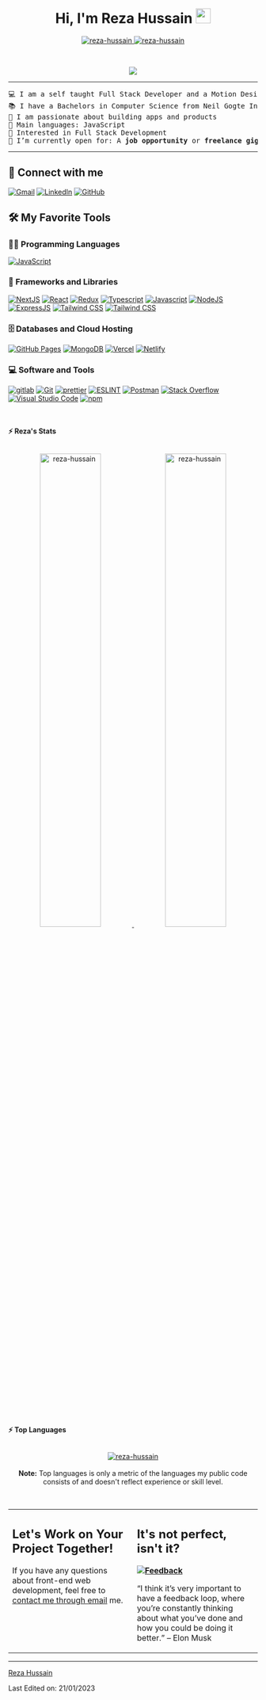 <h1 align="center">
Hi, I'm Reza Hussain
	<a href="https://github.com/reza-hussain" target="_self">
		<img src="https://media.giphy.com/media/hvRJCLFzcasrR4ia7z/giphy.gif" width="30">
	</a>
</h1>
<p align="center">
	<a href="https://github.com/reza-hussain">
		<img src="https://komarev.com/ghpvc/?username=reza-hussain&label=Profile%20views&color=0e75b6&style=flat" alt="reza-hussain" />
	</a>
	<a href="https://github.com/reza-hussain">
		<img src="https://img.shields.io/github/followers/reza-hussain?label=Followers" alt="reza-hussain" />
	</a>
</p>
<br/>
<p align="center">
	<a href="https://github.com/reza-hussain">
		<img src="https://readme-typing-svg.herokuapp.com?lines=Full+Stack+Web+Developer;Freelancer;Always%20learning%20new%20things&center=true&width=380&height=45">
	</a>
</p>

<hr>

<pre>
💻 I am a self taught Full Stack Developer and a Motion Designer
📚 I have a Bachelors in Computer Science from Neil Gogte Institute of Technology
👾 I am passionate about building apps and products
🌟 Main languages: JavaScript
🚩 Interested in Full Stack Development
🤔 I’m currently open for: A <b>job opportunity</b> or <b>freelance gigs</b>, this is <a href="https://drive.google.com/file/d/1gbswCtxmAm4o7uqvaKOyp-ATU3bCUVph/view?usp=sharing" target="_blank">MY RESUME.</a>
</pre>
<hr>

## 🤝 Connect with me

<p>
	<a href="mailto:alirezaa08@gmail.com"><img img src="https://img.shields.io/badge/gmail-%23EA4335.svg?style=plastic&logo=gmail&logoColor=white" alt="Gmail"/></a>
	<a href="https://www.linkedin.com/in/arezahussain/"><img src="https://img.shields.io/badge/linkedin-%230A66C2.svg?style=plastic&logo=linkedin&logoColor=white" alt="LinkedIn"/></a>
	<a href="https://github.com/reza-hussain"><img src="https://img.shields.io/badge/github-%23181717.svg?style=plastic&logo=github&logoColor=white" alt="GitHub"/></a>
</p>

## 🛠️ My Favorite Tools

### 👨‍💻 Programming Languages

<p>
    <a href="https://github.com/reza-hussain"><img alt="JavaScript" src="https://img.shields.io/badge/JavaScript%20-%23F7DF1E.svg?logo=javascript&logoColor=black"></a>
    
### 🧰 Frameworks and Libraries

<p>
    <a href="https://github.com/reza-hussain"><img alt="NextJS" src="https://img.shields.io/badge/next%20js-000000?style=for-the-badge&logo=nextdotjs&logoColor=white"></a>
    <a href="https://github.com/reza-hussain"><img alt="React" src="https://img.shields.io/badge/React-20232A?style=for-the-badge&logo=react&logoColor=61DAFB"></a>
    <a href="https://github.com/reza-hussain"><img alt="Redux" src="https://img.shields.io/badge/Redux-593D88?style=for-the-badge&logo=redux&logoColor=white"></a>
    <a href="https://github.com/reza-hussain"><img alt="Typescript" src="https://img.shields.io/badge/TypeScript-007ACC?style=for-the-badge&logo=typescript&logoColor=white"></a>
    <a href="https://github.com/reza-hussain"><img alt="Javascript" src="https://img.shields.io/badge/JavaScript-323330?style=for-the-badge&logo=javascript&logoColor=F7DF1E"></a>
    <a href="https://github.com/reza-hussain"><img alt="NodeJS" src="https://img.shields.io/badge/Node.js-43853D?style=for-the-badge&logo=node.js&logoColor=white"></a>
    <a href="https://github.com/reza-hussain"><img alt="ExpressJS" src="https://img.shields.io/badge/Express.js-404D59?style=for-the-badge"></a>
	<a href="https://github.com/reza-hussain"><img alt="Tailwind CSS" src="https://img.shields.io/badge/Tailwind_CSS-38B2AC?style=for-the-badge&logo=tailwind-css&logoColor=white"></a>
	<a href="https://github.com/reza-hussain"><img alt="Tailwind CSS" src="https://img.shields.io/badge/Sass-CC6699?style=for-the-badge&logo=sass&logoColor=white"></a>
</p>

### 🗄️ Databases and Cloud Hosting

<p>
    <a href="https://github.com/reza-hussain"><img alt="GitHub Pages" src="https://img.shields.io/badge/Prisma-3982CE?style=for-the-badge&logo=Prisma&logoColor=white"></a>
    <a href="https://github.com/reza-hussain"><img alt="MongoDB" src="https://img.shields.io/badge/MongoDB-4EA94B?style=for-the-badge&logo=mongodb&logoColor=white"></a>
    <a href="https://github.com/reza-hussain"><img alt="Vercel" src="https://img.shields.io/badge/Vercel-000000?style=for-the-badge&logo=vercel&logoColor=white"></a>
    <a href="https://github.com/reza-hussain"><img alt="Netlify" src="https://img.shields.io/badge/Netlify-00C7B7?style=for-the-badge&logo=netlify&logoColor=white"></a>
</p>

### 💻 Software and Tools

<p>
    <a href="https://github.com/reza-hussain"><img alt="gitlab" src="https://img.shields.io/badge/GitLab-330F63?style=for-the-badge&logo=gitlab&logoColor=white"></a>
    <a href="https://github.com/reza-hussain"><img alt="Git" src="https://img.shields.io/badge/GIT-E44C30?style=for-the-badge&logo=git&logoColor=white"></a>
    <a href="https://github.com/reza-hussain"><img alt="prettier" src="https://img.shields.io/badge/prettier-1A2C34?style=for-the-badge&logo=prettier&logoColor=F7BA3E
"></a>
    <a href="https://github.com/reza-hussain"><img alt="ESLINT" src="https://img.shields.io/badge/eslint-3A33D1?style=for-the-badge&logo=eslint&logoColor=white"></a>
    <a href="https://github.com/reza-hussain"><img alt="Postman" src="https://img.shields.io/badge/Postman-FF6C37?style=for-the-badge&logo=Postman&logoColor=white"></a>
    <a href="https://github.com/reza-hussain"><img alt="Stack Overflow" src="https://img.shields.io/badge/Stack_Overflow-FE7A16?style=for-the-badge&logo=stack-overflow&logoColor=white"></a>
    <a href="https://github.com/reza-hussain"><img alt="Visual Studio Code" src="https://img.shields.io/badge/Visual_Studio_Code-0078D4?style=for-the-badge&logo=visual%20studio%20code&logoColor=white"></a>
    <a href="https://github.com/reza-hussain"><img alt="npm" src="https://img.shields.io/badge/npm-CB3837?style=for-the-badge&logo=npm&logoColor=white"></a>
</p>
</br>

<!--
### 👨🏽‍💻 Workspace
<p>
    <a href="https://github.com/reza-hussain"><img alt="Macbook Air M1" src="https://img.shields.io/badge/Apple-MacBook_Air_2020-999999?style=for-the-badge&logo=apple&logoColor=white"></a>
    <a href="https://github.com/reza-hussain"><img alt="Spotify" src="https://img.shields.io/badge/Spotify-1ED760?&style=for-the-badge&logo=spotify&logoColor=white"></a>
</p>

## <a href="https://github.com/reza-hussain"><img src="https://www.blumbergdigital.com/wp-content/uploads/2020/10/stats-graphic-statistics-business-512.png" width="30"></a> GitHub Stats
-->
<br/>
<summary><b>⚡ Reza's Stats</b></summary>
<br/>
<p align="center">
	<a href="https://github.com/reza-hussain">
	<img width="49.5%" src="https://github-readme-stats.vercel.app/api?username=reza-hussain&show_icons=true" alt="reza-hussain">
	<img width="49.5%" src="https://github-readme-streak-stats.herokuapp.com/?user=reza-hussain" alt="reza-hussain">
	</a>
	<br/>
</p>
<br/>

<summary><b>⚡ Top Languages</b></summary>
<br/>

<p align="center">
	<a href="https://github.com/reza-hussain">
	<img src="https://github-readme-stats.vercel.app/api/top-langs/?username=reza-hussain&langs_count=8&layout=compact" alt="reza-hussain">
	</a>
	<br/>
<br/>
<b>Note:</b> Top languages is only a metric of the languages my public code consists of and doesn't reflect experience or skill level.
</p>
<br/>

<table style="border: none">
  <tr>
  <td width="50%" valign="top">

## Let's Work on Your Project Together!

If you have any questions about front-end web development, feel free to <a href="mailto:alirezaa08@gmail.com">contact me through email</a> me.

  </td>
  <td width="50%" valign="top">

## It's not perfect, isn't it?

**<a href="https://github.com/reza-hussain"><img alt="Feedback" src="https://img.shields.io/badge/Ask%20me-anything-1abc9c.svg"></a>**

“I think it’s very important to have a feedback loop, where you’re constantly thinking about what you’ve done and how you could be doing it better.”
– Elon Musk

  </td>
  </tr>
</table>

---

[Reza Hussain](https://github.com/reza-hussain)

Last Edited on: 21/01/2023
